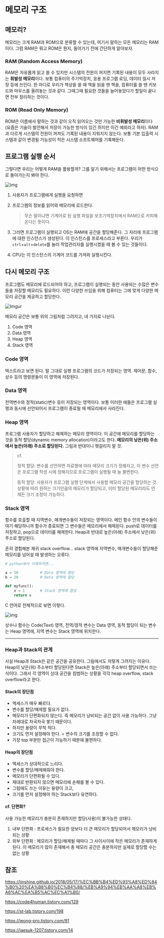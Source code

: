 # 메모리 구조

## 메모리?

메모리는 크게 RAM과 ROM으로 분류할 수 있는데, 여기서 말하는 모든 메모리는 RAM이다. 그럼 RAM은 뭐고 ROM은 뭔지, 들어가기 전에 간단하게 알아보자.



### RAM (Random Access Memory)

RAM은 자유롭게 읽고 쓸 수 있지만 시스템의 전원이 꺼지면 기록된 내용이 모두 사라지는 **휘발성 메모리**이다. 보통 컴퓨터의 주기억장치, 응용 프로그램 로딩, 데이터 일시 저장 등에 쓰인다. 한 마디로 우리가 책상을 쓸 때 책을 읽을 땐 책을, 컴퓨터를 쓸 땐 키보드와 마우스를 올려놓는 것과 같다. 그때그때 필요한 것들을 늘어놓았다가 할일이 끝나면 전부 정리하는 것이다.



### ROM (Read Only Memory)

ROM은 이름에서 말하는 것과 같이 오직 읽어오는 것만 가능한 **비휘발성 메모리**이다 (요즘은 기술이 발전해서 저장이 가능한 방식이 있긴 하지만 이건 예외라고 하자). RAM과 다르게 시스템의 전원이 꺼져도 기록된 내용이 지워지지 않는다. 보통 기본 입출력 시스템과 같이 변경될 가능성이 적은 시스템 소프트웨어를 기록해둔다.



## 프로그램 실행 순서

그렇다면 우리는 어떻게 RAM을 활용할까? 그를 알기 위해서는 프로그램이 어떤 방식으로 돌아가는지 봐야 한다.

![img](https://blog.kakaocdn.net/dn/4Pyg4/btqUZvRMXC2/rpo7h4ppng27nltEnQFBP0/img.png)

1. 사용자가 프로그램에게 실행을 요청하면

2. 프로그램의 정보를 읽어와 메모리에 로드한다. 

   >무슨 말이냐면 기계어로 된 실행 파일을 보조기억장치에서 RAM으로 카피해온다는 뜻이다. 

3. 그러면 프로그램이 실행되고 OS는 RAM에 공간을 할당해준다. 그 자리에 프로그램에 대한 인스턴스가 생성된다.
   이 인스턴스를 프로세스라고 부른다. 우리가 `ctrl`+`alt`+`delete`를 눌러 작업관리자를 실행시켰을 때 볼 수 있는 것들이다.

4. CPU는 이 인스턴스의 기계어 코드를 가져와 실행시킨다.



## 다시 메모리 구조

프로그램도 메모리에 로드되어야 하고, 프로그램이 실행되는 동안 사용되는 수많은 변수들을 저장할 메모리도 필요하다. 이런 다양한 쓰임을 위해 컴퓨터는 그에 맞게 다양한 메모리 공간을 제공하고 할당한다.

![Imgur](https://i.imgur.com/FdJ8Xbd.png)

메모리 공간은 보통 위의 그림처럼 그려지고, 네 가지로 나뉜다.

1. Code 영역
2. Data 영역
3. Heap 영역
4. Stack 영역



### Code 영역

텍스트라고 보면 된다. 말 그대로 실행 프로그램의 코드가 저장되는 영역. 제어문, 함수, 상수 등의 명령문들이 이 영역에 저장된다.



### Data 영역

전역변수와 정적(static)변수 등이 저장되는 영역이다. 보통 이러한 애들은 프로그램 실행과 동시에 선언되어서 프로그램이 종료될 때 메모리에서 사라진다.



### Heap 영역

프로그램 사용자가 할당하고 해제하는 메모리 영역이다. 이 공간에 메모리를 할당하는 것을 동적 할당(dynamic memory allocation)이라고도 한다. **메모리의 낮은(위) 주소에서 높은(아래) 주소로 할당된다.** 그림과 반대이니 헷갈리지 말 것. 

> cf.
>
> 정적 할당: 변수를 선언하면 자료형에 따라 메모리 크기가 정해지고, 이 변수 선언은 프로그램 작성 시에 정해지므로 프로그램이 실행될 때 늘 불변한다. 
>
> 동적 할당: 사용자가 프로그램 실행 단계에서 사용할 메모리 공간을 할당하는 것. 상황에 따라 원하는 크기만큼의 메모리가 할당되고, 이미 할당된 메모리라도 언제든 크기 조정이 가능하다.



### Stack 영역

함수를 호출할 때 지역변수, 매개변수들이 저장되는 영역이다. 메인 함수 안의 변수들이 여기 해당하니까 함수가 종료되면 그 변수들은 메모리에서 해제된다. push로 데이터를 저장하고, pop으로 데이터를 해제한다. Heap과 반대로 높은(아래) 주소에서 낮은(위) 주소로 할당된다.

흔히 경험해본 재귀 stack overflow... stack 영역에 지역변수, 매개변수들이 할당해준 메모리를 넘어설 때 발생하는 오류다.

```python
# python에서 이해하자면...

a = 10			# Data 영역에 할당
b = 20			# Data 영역에 할당

def myfunc():
    x = 1		# Stack 영역에 할당
    return x
```



C 언어로 전체적으로 보면 이렇다.

![img](https://blog.kakaocdn.net/dn/duuWma/btqU0zgyW7v/OMzKAW1G6xZeczPcDSR3J1/img.png)

상수나 함수는 Code(Text) 영역, 전역/정적 변수는 Data 영역, 동적 할당이 되는 변수는 Heap 영역에, 지역 변수는 Stack 영역에 위치한다.



***

### Heap과 Stack의 관계

사실 Heap과 Stack은 같은 공간을 공유한다. 그림에서도 저렇게 그려지는 이유다. Heap이 낮은(위) 주소부터 할당된다면 Stack은 높은(아래) 주소부터 할당되면서 쓰는 식이다. 그래서 각 영역이 상대 공간을 침범하는 상황을 각각 heap overflow, stack overflow라고 한다. 



#### Stack의 장단점

* 엑세스가 매우 빠르다.
* 변수를 할당/해제할 필요가 없다.
* 메모리가 단편화되지 않는다. 즉 메모리가 낭비되는 공간 없이 사용 가능하다. 그냥 차례대로 차곡차곡 쌓기 때문이다.
* 하지만 용량이 무척 적다.
* 크기도 먼저 설정해야 한다. = 변수의 크기를 조정할 수 없다.
* 가장 top 부분만 접근이 가능하기 때문에 불편하다.



#### Heap의 장단점

* 엑세스가 상대적으로 느리다.
* 변수를 할당/해제해줘야 한다.
* 메모리가 단편화될 수 있다.
* 제대로 반환되지 않으면 메모리에 손해를 볼 수 있다.
* 그럼에도 쓰는 이유는 용량이 크고, 
* 크기를 먼저 설정해야 하는 Stack보다 유연하다. 



#### cf. 단편화?

사용 가능한 메모리가 충분히 존재하지만 할당(사용)이 불가능한 상태다.

1. 내부 단편화
   : 프로세스가 필요한 양보다 더 큰 메모리가 할당되어서 메모리가 낭비되는 상황
2. 외부 단편화
   : 메모리가 할당/해제될 때마다 그 사이사이에 작은 메모리가 존재하게 된다. 이 메모리가 많이 존재해서 총 메모리 공간은 충분하지만 실제로 할당할 수는 없는 상황



## 참조

https://jinshine.github.io/2018/05/17/%EC%BB%B4%ED%93%A8%ED%84%B0%20%EA%B8%B0%EC%B4%88/%EB%A9%94%EB%AA%A8%EB%A6%AC%EA%B5%AC%EC%A1%B0/

https://code4human.tistory.com/129

https://st-lab.tistory.com/198

https://jeong-pro.tistory.com/91

https://jaesuk-1207.tistory.com/14